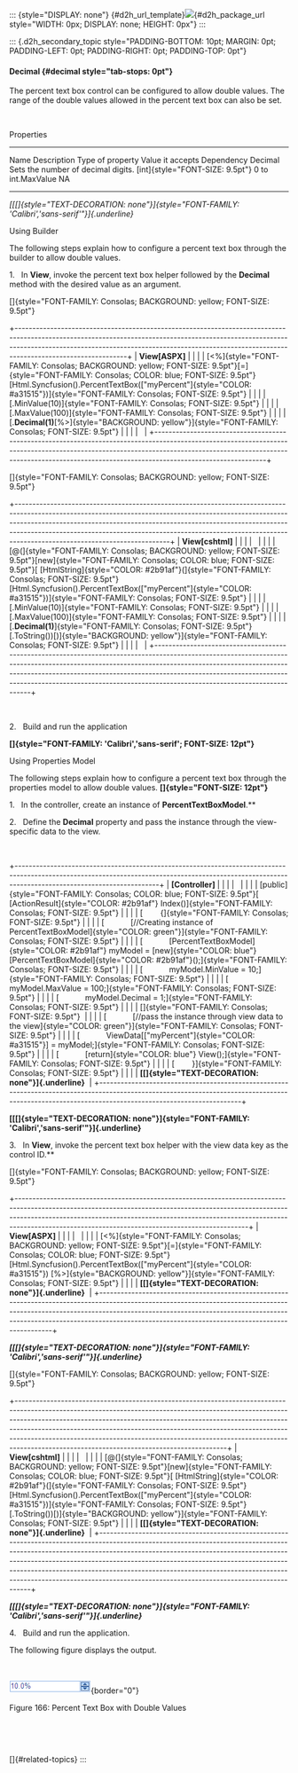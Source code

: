 ::: {style="DISPLAY: none"}
[](ms-xhelp:///?Id=d2h_url_template){#d2h_url_template}![](!package_url!){#d2h_package_url style="WIDTH: 0px; DISPLAY: none; HEIGHT: 0px"}
:::

::: {.d2h_secondary_topic style="PADDING-BOTTOM: 10pt; MARGIN: 0pt; PADDING-LEFT: 0pt; PADDING-RIGHT: 0pt; PADDING-TOP: 0pt"}
#### Decimal {#decimal style="tab-stops: 0pt"}

The percent text box control can be configured to allow double values. The range of the double values allowed in the percent text box can also be set.

 

Properties

  --------- ------------------------------------ --------------------------------- ------------------- ------------
  Name      Description                          Type of property                  Value it accepts    Dependency
  Decimal   Sets the number of decimal digits.   [int]{style="FONT-SIZE: 9.5pt"}   0 to int.MaxValue   NA
  --------- ------------------------------------ --------------------------------- ------------------- ------------

*[[[]{style="TEXT-DECORATION: none"}]{style="FONT-FAMILY: 'Calibri','sans-serif'"}]{.underline}* 

Using Builder

The following steps explain how to configure a percent text box through the builder to allow double values.

1.   In **View**, invoke the percent text box helper followed by the **Decimal** method with the desired value as an argument.

[]{style="FONT-FAMILY: Consolas; BACKGROUND: yellow; FONT-SIZE: 9.5pt"} 

+-------------------------------------------------------------------------------------------------------------------------------------------------------------------------------------------------------------------------------------------------------------------------+
| **View\[ASPX\]**                                                                                                                                                                                                                                                        |
|                                                                                                                                                                                                                                                                         |
| [\<%]{style="FONT-FAMILY: Consolas; BACKGROUND: yellow; FONT-SIZE: 9.5pt"}[=]{style="FONT-FAMILY: Consolas; COLOR: blue; FONT-SIZE: 9.5pt"}[Html.Syncfusion().PercentTextBox([\"myPercent\"]{style="COLOR: #a31515"})]{style="FONT-FAMILY: Consolas; FONT-SIZE: 9.5pt"} |
|                                                                                                                                                                                                                                                                         |
| [.MinValue(10)]{style="FONT-FAMILY: Consolas; FONT-SIZE: 9.5pt"}                                                                                                                                                                                                        |
|                                                                                                                                                                                                                                                                         |
| [.MaxValue(100)]{style="FONT-FAMILY: Consolas; FONT-SIZE: 9.5pt"}                                                                                                                                                                                                       |
|                                                                                                                                                                                                                                                                         |
| [.**Decimal(1)**[%\>]{style="BACKGROUND: yellow"}]{style="FONT-FAMILY: Consolas; FONT-SIZE: 9.5pt"}                                                                                                                                                                     |
|                                                                                                                                                                                                                                                                         |
|                                                                                                                                                                                                                                                                         |
+-------------------------------------------------------------------------------------------------------------------------------------------------------------------------------------------------------------------------------------------------------------------------+

[]{style="FONT-FAMILY: Consolas; BACKGROUND: yellow; FONT-SIZE: 9.5pt"} 

+-------------------------------------------------------------------------------------------------------------------------------------------------------------------------------------------------------------------------------------------------------------------------------------------------------------------------------------------------------------------+
| **View\[cshtml\]**                                                                                                                                                                                                                                                                                                                                                |
|                                                                                                                                                                                                                                                                                                                                                                   |
|                                                                                                                                                                                                                                                                                                                                                                   |
|                                                                                                                                                                                                                                                                                                                                                                   |
| [@(]{style="FONT-FAMILY: Consolas; BACKGROUND: yellow; FONT-SIZE: 9.5pt"}[new]{style="FONT-FAMILY: Consolas; COLOR: blue; FONT-SIZE: 9.5pt"}[ [HtmlString]{style="COLOR: #2b91af"}(]{style="FONT-FAMILY: Consolas; FONT-SIZE: 9.5pt"}[Html.Syncfusion().PercentTextBox([\"myPercent\"]{style="COLOR: #a31515"})]{style="FONT-FAMILY: Consolas; FONT-SIZE: 9.5pt"} |
|                                                                                                                                                                                                                                                                                                                                                                   |
| [.MinValue(10)]{style="FONT-FAMILY: Consolas; FONT-SIZE: 9.5pt"}                                                                                                                                                                                                                                                                                                  |
|                                                                                                                                                                                                                                                                                                                                                                   |
| [.MaxValue(100)]{style="FONT-FAMILY: Consolas; FONT-SIZE: 9.5pt"}                                                                                                                                                                                                                                                                                                 |
|                                                                                                                                                                                                                                                                                                                                                                   |
| [.**Decimal(1)**]{style="FONT-FAMILY: Consolas; FONT-SIZE: 9.5pt"}[.ToString())[)]{style="BACKGROUND: yellow"}]{style="FONT-FAMILY: Consolas; FONT-SIZE: 9.5pt"}                                                                                                                                                                                                  |
|                                                                                                                                                                                                                                                                                                                                                                   |
|                                                                                                                                                                                                                                                                                                                                                                   |
+-------------------------------------------------------------------------------------------------------------------------------------------------------------------------------------------------------------------------------------------------------------------------------------------------------------------------------------------------------------------+

 

2.   Build and run the application

**[]{style="FONT-FAMILY: 'Calibri','sans-serif'; FONT-SIZE: 12pt"}** 

Using Properties Model

The following steps explain how to configure a percent text box through the properties model to allow double values. **[]{style="FONT-SIZE: 12pt"}**

1.   In the controller, create an instance of **PercentTextBoxModel**.**

2.   Define the **Decimal** property and pass the instance through the view-specific data to the view.

 

+----------------------------------------------------------------------------------------------------------------------------------------------------------------------------------------------------+
| **\[Controller\]**                                                                                                                                                                                 |
|                                                                                                                                                                                                    |
|                                                                                                                                                                                                    |
|                                                                                                                                                                                                    |
| [public]{style="FONT-FAMILY: Consolas; COLOR: blue; FONT-SIZE: 9.5pt"}[ [ActionResult]{style="COLOR: #2b91af"} Index()]{style="FONT-FAMILY: Consolas; FONT-SIZE: 9.5pt"}                           |
|                                                                                                                                                                                                    |
| [        {]{style="FONT-FAMILY: Consolas; FONT-SIZE: 9.5pt"}                                                                                                                                       |
|                                                                                                                                                                                                    |
| [            [//Creating instance of PercentTextBoxModel]{style="COLOR: green"}]{style="FONT-FAMILY: Consolas; FONT-SIZE: 9.5pt"}                                                                  |
|                                                                                                                                                                                                    |
| [            [PercentTextBoxModel]{style="COLOR: #2b91af"} myModel = [new]{style="COLOR: blue"} [PercentTextBoxModel]{style="COLOR: #2b91af"}();]{style="FONT-FAMILY: Consolas; FONT-SIZE: 9.5pt"} |
|                                                                                                                                                                                                    |
| [            myModel.MinValue = 10;]{style="FONT-FAMILY: Consolas; FONT-SIZE: 9.5pt"}                                                                                                              |
|                                                                                                                                                                                                    |
| [            myModel.MaxValue = 100;]{style="FONT-FAMILY: Consolas; FONT-SIZE: 9.5pt"}                                                                                                             |
|                                                                                                                                                                                                    |
| [            myModel.Decimal = 1;]{style="FONT-FAMILY: Consolas; FONT-SIZE: 9.5pt"}                                                                                                                |
|                                                                                                                                                                                                    |
| []{style="FONT-FAMILY: Consolas; FONT-SIZE: 9.5pt"}                                                                                                                                                |
|                                                                                                                                                                                                    |
| [            [//pass the instance through view data to the view]{style="COLOR: green"}]{style="FONT-FAMILY: Consolas; FONT-SIZE: 9.5pt"}                                                           |
|                                                                                                                                                                                                    |
| [            ViewData\[[\"myPercent\"]{style="COLOR: #a31515"}\] = myModel;]{style="FONT-FAMILY: Consolas; FONT-SIZE: 9.5pt"}                                                                      |
|                                                                                                                                                                                                    |
| [            [return]{style="COLOR: blue"} View();]{style="FONT-FAMILY: Consolas; FONT-SIZE: 9.5pt"}                                                                                               |
|                                                                                                                                                                                                    |
| [        }]{style="FONT-FAMILY: Consolas; FONT-SIZE: 9.5pt"}                                                                                                                                       |
|                                                                                                                                                                                                    |
| **[[]{style="TEXT-DECORATION: none"}]{.underline}**                                                                                                                                                |
+----------------------------------------------------------------------------------------------------------------------------------------------------------------------------------------------------+

**[[[]{style="TEXT-DECORATION: none"}]{style="FONT-FAMILY: 'Calibri','sans-serif'"}]{.underline}** 

3.   In **View**, invoke the percent text box helper with the view data key as the control ID.**

[]{style="FONT-FAMILY: Consolas; BACKGROUND: yellow; FONT-SIZE: 9.5pt"} 

+-----------------------------------------------------------------------------------------------------------------------------------------------------------------------------------------------------------------------------------------------------------------------------------------------------------+
| **View\[ASPX\]**                                                                                                                                                                                                                                                                                          |
|                                                                                                                                                                                                                                                                                                           |
|                                                                                                                                                                                                                                                                                                           |
|                                                                                                                                                                                                                                                                                                           |
| [\<%]{style="FONT-FAMILY: Consolas; BACKGROUND: yellow; FONT-SIZE: 9.5pt"}[=]{style="FONT-FAMILY: Consolas; COLOR: blue; FONT-SIZE: 9.5pt"}[Html.Syncfusion().PercentTextBox([\"myPercent\"]{style="COLOR: #a31515"}) [%\>]{style="BACKGROUND: yellow"}]{style="FONT-FAMILY: Consolas; FONT-SIZE: 9.5pt"} |
|                                                                                                                                                                                                                                                                                                           |
| **[[]{style="TEXT-DECORATION: none"}]{.underline}**                                                                                                                                                                                                                                                       |
+-----------------------------------------------------------------------------------------------------------------------------------------------------------------------------------------------------------------------------------------------------------------------------------------------------------+

***[[[]{style="TEXT-DECORATION: none"}]{style="FONT-FAMILY: 'Calibri','sans-serif'"}]{.underline}*** 

[]{style="FONT-FAMILY: Consolas; BACKGROUND: yellow; FONT-SIZE: 9.5pt"} 

+-----------------------------------------------------------------------------------------------------------------------------------------------------------------------------------------------------------------------------------------------------------------------------------------------------------------------------------------------------------------------------------------------------------------------------------------------------------------+
| **View\[cshtml\]**                                                                                                                                                                                                                                                                                                                                                                                                                                              |
|                                                                                                                                                                                                                                                                                                                                                                                                                                                                 |
|                                                                                                                                                                                                                                                                                                                                                                                                                                                                 |
|                                                                                                                                                                                                                                                                                                                                                                                                                                                                 |
| [@(]{style="FONT-FAMILY: Consolas; BACKGROUND: yellow; FONT-SIZE: 9.5pt"}[new]{style="FONT-FAMILY: Consolas; COLOR: blue; FONT-SIZE: 9.5pt"}[ [HtmlString]{style="COLOR: #2b91af"}(]{style="FONT-FAMILY: Consolas; FONT-SIZE: 9.5pt"}[Html.Syncfusion().PercentTextBox([\"myPercent\"]{style="COLOR: #a31515"})]{style="FONT-FAMILY: Consolas; FONT-SIZE: 9.5pt"}[.ToString())[)]{style="BACKGROUND: yellow"}]{style="FONT-FAMILY: Consolas; FONT-SIZE: 9.5pt"} |
|                                                                                                                                                                                                                                                                                                                                                                                                                                                                 |
| **[[]{style="TEXT-DECORATION: none"}]{.underline}**                                                                                                                                                                                                                                                                                                                                                                                                             |
+-----------------------------------------------------------------------------------------------------------------------------------------------------------------------------------------------------------------------------------------------------------------------------------------------------------------------------------------------------------------------------------------------------------------------------------------------------------------+

***[[[]{style="TEXT-DECORATION: none"}]{style="FONT-FAMILY: 'Calibri','sans-serif'"}]{.underline}*** 

4.   Build and run the application.

The following figure displays the output.

 

![Description: C:\\Work Place\\Work Trunk\\features\\SF4718\\Percent\\decimal.png](ImagesExt/image56_179.png){border="0"}

Figure 166: Percent Text Box with Double Values

 

 

[]{#related-topics}
:::
